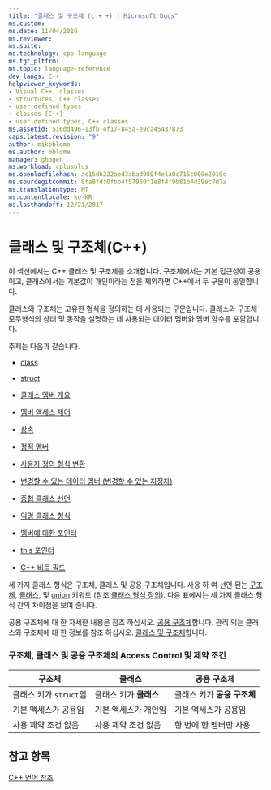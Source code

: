 ```yaml
---
title: "클래스 및 구조체 (c + +) | Microsoft Docs"
ms.custom: 
ms.date: 11/04/2016
ms.reviewer: 
ms.suite: 
ms.technology: cpp-language
ms.tgt_pltfrm: 
ms.topic: language-reference
dev_langs: C++
helpviewer_keywords:
- Visual C++, classes
- structures, C++ classes
- user-defined types
- classes [C++]
- user-defined types, C++ classes
ms.assetid: 516dd496-13fb-4f17-845a-e9ca45437873
caps.latest.revision: "9"
author: mikeblome
ms.author: mblome
manager: ghogen
ms.workload: cplusplus
ms.openlocfilehash: ac15db222aed3abad980f4e1a0c715c099e2019c
ms.sourcegitcommit: 8fa8fdf0fbb4f57950f1e8f4f9b81b4d39ec7d7a
ms.translationtype: MT
ms.contentlocale: ko-KR
ms.lasthandoff: 12/21/2017
---
```

# <a name="classes-and-structs-c"></a>클래스 및 구조체(C++)
이 섹션에서는 C++ 클래스 및 구조체를 소개합니다. 구조체에서는 기본 접근성이 공용이고, 클래스에서는 기본값이 개인이라는 점을 제외하면 C++에서 두 구문이 동일합니다.  
  
 클래스와 구조체는 고유한 형식을 정의하는 데 사용되는 구문입니다. 클래스와 구조체 모두형식의 상태 및 동작을 설명하는 데 사용되는 데이터 멤버와 멤버 함수를 포함합니다.  
  
 주제는 다음과 같습니다.  
  
-   [class](../cpp/class-cpp.md)  
  
-   [struct](../cpp/struct-cpp.md)  
  
-   [클래스 멤버 개요](../cpp/class-member-overview.md)  
  
-   [멤버 액세스 제어](../cpp/member-access-control-cpp.md)  
  
-   [상속](../cpp/inheritance-cpp.md)  
  
-   [정적 멤버](../cpp/static-members-cpp.md)  
  
-   [사용자 정의 형식 변환](../cpp/user-defined-type-conversions-cpp.md)  
  
-   [변경할 수 있는 데이터 멤버 (변경할 수 있는 지정자)](../cpp/mutable-data-members-cpp.md)  
  
-   [중첩 클래스 선언](../cpp/nested-class-declarations.md)  
  
-   [익명 클래스 형식](../cpp/anonymous-class-types.md)  
  
-   [멤버에 대한 포인터](../cpp/pointers-to-members.md)  
  
-   [this 포인터](../cpp/this-pointer.md)  
  
-   [C++ 비트 필드](../cpp/cpp-bit-fields.md)  
  
 세 가지 클래스 형식은 구조체, 클래스 및 공용 구조체입니다. 사용 하 여 선언 된는 [구조체](../cpp/struct-cpp.md), [클래스](../cpp/class-cpp.md), 및 [union](../cpp/unions.md) 키워드 (참조 [클래스 형식 정의](http://msdn.microsoft.com/en-us/e8c65425-0f3a-4dca-afc2-418c3b1e57da)). 다음 표에서는 세 가지 클래스 형식 간의 차이점을 보여 줍니다.  
  
 공용 구조체에 대 한 자세한 내용은 참조 하십시오. [공용 구조체](../cpp/unions.md)합니다. 관리 되는 클래스와 구조체에 대 한 정보를 참조 하십시오. [클래스 및 구조체](../windows/classes-and-structs-cpp-component-extensions.md)합니다.  
  
### <a name="access-control-and-constraints-of-structures-classes-and-unions"></a>구조체, 클래스 및 공용 구조체의 Access Control 및 제약 조건  
  
|구조체|클래스|공용 구조체|  
|----------------|-------------|------------|  
|클래스 키가 `struct`임|클래스 키가 **클래스**|클래스 키가 **공용 구조체**|  
|기본 액세스가 공용임|기본 액세스가 개인임|기본 액세스가 공용임|  
|사용 제약 조건 없음|사용 제약 조건 없음|한 번에 한 멤버만 사용|  
  
## <a name="see-also"></a>참고 항목  
 [C++ 언어 참조](../cpp/cpp-language-reference.md)